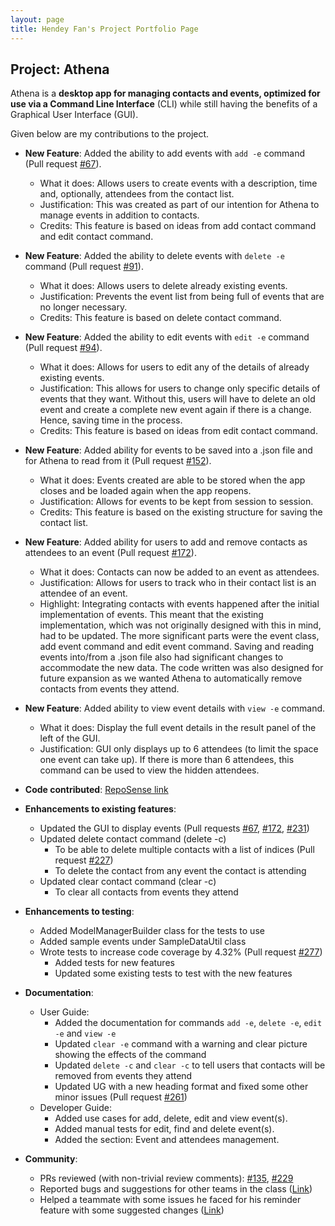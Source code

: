 ```yaml
---
layout: page
title: Hendey Fan's Project Portfolio Page
---
```


## Project: Athena

Athena is a **desktop app for managing contacts and events, optimized for use via a Command Line Interface** (CLI) while
still having the benefits of a Graphical User Interface (GUI).

Given below are my contributions to the project.

* **New Feature**: Added the ability to add events with `add -e` command (Pull request [#67](https://github.com/AY2021S1-CS2103T-W10-4/tp/pull/67)).
  * What it does: Allows users to create events with a description, time and, optionally, attendees from the contact list.
  * Justification: This was created as part of our intention for Athena to manage events in addition to contacts.
  * Credits: This feature is based on ideas from add contact command and edit contact command.
   
* **New Feature**: Added the ability to delete events with `delete -e` command (Pull request [#91](https://github.com/AY2021S1-CS2103T-W10-4/tp/pull/91)).
  * What it does: Allows users to delete already existing events.
  * Justification: Prevents the event list from being full of events that are no longer necessary.
  * Credits: This feature is based on delete contact command.
  
* **New Feature**: Added the ability to edit events with `edit -e` command (Pull request [#94](https://github.com/AY2021S1-CS2103T-W10-4/tp/pull/94)). 
  * What it does: Allows for users to edit any of the details of already existing events.
  * Justification: This allows for users to change only specific details of events that they want.
  Without this, users will have to delete an old event and create a complete new event again if there is a change. Hence, saving time in the process.
  * Credits: This feature is based on ideas from edit contact command.
  
* **New Feature**: Added ability for events to be saved into a .json file and for Athena to read from it (Pull request [#152](https://github.com/AY2021S1-CS2103T-W10-4/tp/pull/152)).
  * What it does: Events created are able to be stored when the app closes and be loaded again when the app reopens.
  * Justification: Allows for events to be kept from session to session.
  * Credits: This feature is based on the existing structure for saving the contact list.
  
* **New Feature**: Added ability for users to add and remove contacts as attendees to an event (Pull request [#172](https://github.com/AY2021S1-CS2103T-W10-4/tp/pull/172)).
  * What it does: Contacts can now be added to an event as attendees.
  * Justification: Allows for users to track who in their contact list is an attendee of an event.
  * Highlight: Integrating contacts with events happened after the initial implementation of events.
    This meant that the existing implementation, which was not originally designed with this in mind, had to be updated.
    The more significant parts were the event class, add event command and edit event command.
    Saving and reading events into/from a .json file also had significant changes to accommodate the new data.
    The code written was also designed for future expansion as we wanted Athena to automatically remove contacts from events they attend.

* **New Feature**: Added ability to view event details with `view -e` command.
  * What it does: Display the full event details in the result panel of the left of the GUI.
  * Justification: GUI only displays up to 6 attendees (to limit the space one event can take up).
  If there is more than 6 attendees, this command can be used to view the hidden attendees.

* **Code contributed**: [RepoSense link](https://nus-cs2103-ay2021s1.github.io/tp-dashboard/#breakdown=true&search=linkedink)

* **Enhancements to existing features**:
  * Updated the GUI to display events (Pull requests [#67](https://github.com/AY2021S1-CS2103T-W10-4/tp/pull/67), [#172](https://github.com/AY2021S1-CS2103T-W10-4/tp/pull/172), [#231](https://github.com/AY2021S1-CS2103T-W10-4/tp/pull/231))
  * Updated delete contact command (delete -c) 
    * To be able to delete multiple contacts with a list of indices (Pull request [#227](https://github.com/AY2021S1-CS2103T-W10-4/tp/pull/227))
    * To delete the contact from any event the contact is attending
  * Updated clear contact command (clear -c) 
    * To clear all contacts from events they attend
  
* **Enhancements to testing**:
  * Added ModelManagerBuilder class for the tests to use
  * Added sample events under SampleDataUtil class
  * Wrote tests to increase code coverage by 4.32% (Pull request [#277](https://github.com/AY2021S1-CS2103T-W10-4/tp/pull/277))
    * Added tests for new features
    * Updated some existing tests to test with the new features
    
* **Documentation**:
  * User Guide:
    * Added the documentation for commands `add -e`, `delete -e`, `edit -e` and `view -e`
    * Updated `clear -e` command with a warning and clear picture showing the effects of the command
    * Updated `delete -c` and `clear -c` to tell users that contacts will be removed from events they attend
    * Updated UG with a new heading format and fixed some other minor issues (Pull request [#261](https://github.com/AY2021S1-CS2103T-W10-4/tp/pull/261))
  * Developer Guide:
    * Added use cases for add, delete, edit and view event(s).
    * Added manual tests for edit, find and delete event(s).
    * Added the section: Event and attendees management.

* **Community**:
  * PRs reviewed (with non-trivial review comments): [#135](https://github.com/AY2021S1-CS2103T-W10-4/tp/pull/135), [#229](https://github.com/AY2021S1-CS2103T-W10-4/tp/pull/229)
  * Reported bugs and suggestions for other teams in the class ([Link](https://github.com/LinkedInk/ped/issues))
  * Helped a teammate with some issues he faced for his reminder feature with some suggested changes ([Link](https://github.com/bangyiwu/tp/pull/1))
